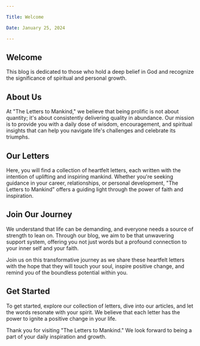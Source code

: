 ```yaml
---

Title: Welcome

Date: January 25, 2024

--- 
```



## Welcome 

This blog is dedicated to those who hold a deep belief in God and recognize the significance of spiritual and personal growth.

## About Us

At "The Letters to Mankind," we believe that being prolific is not about quantity; it's about consistently delivering quality in abundance. Our mission is to provide you with a daily dose of wisdom, encouragement, and spiritual insights that can help you navigate life's challenges and celebrate its triumphs.

## Our Letters

Here, you will find a collection of heartfelt letters, each written with the intention of uplifting and inspiring mankind. Whether you're seeking guidance in your career, relationships, or personal development, "The Letters to Mankind" offers a guiding light through the power of faith and inspiration.

## Join Our Journey

We understand that life can be demanding, and everyone needs a source of strength to lean on. Through our blog, we aim to be that unwavering support system, offering you not just words but a profound connection to your inner self and your faith.

Join us on this transformative journey as we share these heartfelt letters with the hope that they will touch your soul, inspire positive change, and remind you of the boundless potential within you.

## Get Started

To get started, explore our collection of letters, dive into our articles, and let the words resonate with your spirit. We believe that each letter has the power to ignite a positive change in your life.

Thank you for visiting "The Letters to Mankind." We look forward to being a part of your daily inspiration and growth.
